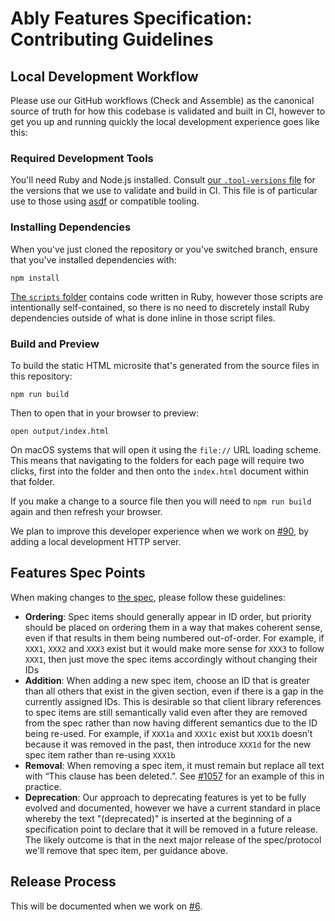 # Ably Features Specification: Contributing Guidelines

## Local Development Workflow

Please use our GitHub workflows (Check and Assemble) as the canonical source of truth for how this codebase is validated and built in CI, however to get you up and running quickly the local development experience goes like this:

### Required Development Tools

You'll need Ruby and Node.js installed.
Consult [our `.tool-versions` file](.tool-versions) for the versions that we use to validate and build in CI.
This file is of particular use to those using [asdf](https://asdf-vm.com/) or compatible tooling.

### Installing Dependencies

When you've just cloned the repository or you've switched branch, ensure that you've installed dependencies with:

    npm install

[The `scripts` folder](scripts/) contains code written in Ruby, however those scripts are intentionally self-contained, so there is no need to discretely install Ruby dependencies outside of what is done inline in those script files.

### Build and Preview

To build the static HTML microsite that's generated from the source files in this repository:

    npm run build

Then to open that in your browser to preview:

    open output/index.html

On macOS systems that will open it using the `file://` URL loading scheme.
This means that navigating to the folders for each page will require two clicks, first into the folder and then onto the `index.html` document within that folder.

If you make a change to a source file then you will need to `npm run build` again and then refresh your browser.

We plan to improve this developer experience when we work on
[#90](https://github.com/ably/specification/issues/90),
by adding a local development HTTP server.

## Features Spec Points

When making changes to [the spec](textile/features.textile), please follow these guidelines:

- **Ordering**: Spec items should generally appear in ID order, but priority should be placed on ordering them in a way that makes coherent sense, even if that results in them being numbered out-of-order. For example, if `XXX1`, `XXX2` and `XXX3` exist but it would make more sense for `XXX3` to follow `XXX1`, then just move the spec items accordingly without changing their IDs
- **Addition**: When adding a new spec item, choose an ID that is greater than all others that exist in the given section, even if there is a gap in the currently assigned IDs. This is desirable so that client library references to spec items are still semantically valid even after they are removed from the spec rather than now having different semantics due to the ID being re-used. For example, if `XXX1a` and `XXX1c` exist but `XXX1b` doesn’t because it was removed in the past, then introduce `XXX1d` for the new spec item rather than re-using `XXX1b`
- **Removal**: When removing a spec item, it must remain but replace all text with “This clause has been deleted.”. See [#1057](https://github.com/ably/docs/pull/1057) for an example of this in practice.
- **Deprecation**: Our approach to deprecating features is yet to be fully evolved and documented, however we have a current standard in place whereby the text "(deprecated)" is inserted at the beginning of a specification point to declare that it will be removed in a future release. The likely outcome is that in the next major release of the spec/protocol we'll remove that spec item, per guidance above.

## Release Process

This will be documented when we work on
[#6](https://github.com/ably/specification/issues/6).
